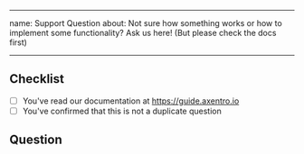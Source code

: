 
---
name: Support Question
about: Not sure how something works or how to implement some functionality? Ask us here! (But please check the docs first)

---

## Checklist
- [ ] You've read our documentation at https://guide.axentro.io
- [ ] You've confirmed that this is not a duplicate question

## Question
<!-- Ask it! -->